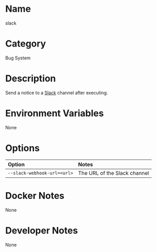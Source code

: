<!---
  Licensed to the Apache Software Foundation (ASF) under one
  or more contributor license agreements.  See the NOTICE file
  distributed with this work for additional information
  regarding copyright ownership.  The ASF licenses this file
  to you under the Apache License, Version 2.0 (the
  "License"); you may not use this file except in compliance
  with the License.  You may obtain a copy of the License at

    http://www.apache.org/licenses/LICENSE-2.0

  Unless required by applicable law or agreed to in writing,
  software distributed under the License is distributed on an
  "AS IS" BASIS, WITHOUT WARRANTIES OR CONDITIONS OF ANY
  KIND, either express or implied.  See the License for the
  specific language governing permissions and limitations
  under the License.
-->

# Name

slack

# Category

Bug System

# Description

Send a notice to a [Slack](https://slack.com/) channel after executing.

# Environment Variables

None

# Options

| Option | Notes |
|:---------|:------|
| `--slack-webhook-url=<url>` | The URL of the Slack channel |

# Docker Notes

None

# Developer Notes

None
